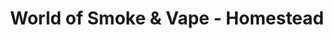 ---
title: "World of Smoke & Vape - Homestead"
url: /homestead/world-of-smoke-und-vape-homestead/
shop: E-Zigaretten
---